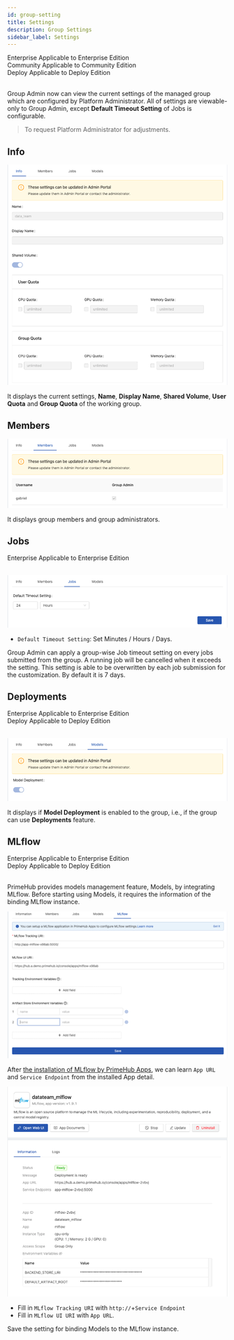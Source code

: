 ```yaml
---
id: group-setting
title: Settings
description: Group Settings
sidebar_label: Settings
---
```


<div class="label-sect">
  <div class="ee-only tooltip">Enterprise
    <span class="tooltiptext">Applicable to Enterprise Edition</span>
  </div>
  <div class="ce-only tooltip">Community
    <span class="tooltiptext">Applicable to Community Edition</span>
  </div>
  <div class="deploy-only tooltip">Deploy
    <span class="tooltiptext">Applicable to Deploy Edition</span>
  </div>
</div>
<br>


Group Admin now can view the current settings of the managed group which are configured by Platform Administrator. All of settings are viewable-only to Group Admin, except **Default Timeout Setting** of Jobs is configurable.

>To request Platform Administrator for adjustments.

## Info

![](assets/group_setting_info.png)

It displays the current settings, **Name**, **Display Name**, **Shared Volume**, **User Quota** and **Group Quota** of the working group.

## Members

![](assets/group_setting_member.png)

It displays group members and group administrators.

## Jobs

<div class="label-sect">
  <div class="ee-only tooltip">Enterprise
    <span class="tooltiptext">Applicable to Enterprise Edition</span>
  </div>
</div>
<br>

![](assets/group_setting_job.png)

+ `Default Timeout Setting`: Set Minutes / Hours / Days.

Group Admin can apply a group-wise Job timeout setting on every jobs submitted from the group. A running job will be cancelled when it exceeds the setting. This setting is able to be overwritten by each job submission for the customization. By default it is 7 days.

## Deployments

<div class="label-sect">
  <div class="ee-only tooltip">Enterprise
    <span class="tooltiptext">Applicable to Enterprise Edition</span>
  </div>
  <div class="deploy-only tooltip">Deploy
  <span class="tooltiptext">Applicable to Deploy Edition</span>
  </div>
</div>
<br>

![](assets/group_setting_model.png)

It displays if **Model Deployment** is enabled to the group, i.e., if the group can use **Deployments** feature.

## MLflow

<div class="label-sect">
  <div class="ee-only tooltip">Enterprise
    <span class="tooltiptext">Applicable to Enterprise Edition</span>
  </div>
  <div class="deploy-only tooltip">Deploy
    <span class="tooltiptext">Applicable to Deploy Edition</span>
  </div>
</div>
<br>

PrimeHub provides models management feature, Models, by integrating MLflow. Before starting using Models, it requires the information of the binding MLflow instance.

![](assets/group-setting-mlflow.png)

After [the installation of MLflow by PrimeHub Apps](primehub-app), we can learn `App URL` and `Service Endpoint` from the installed App detail.

![](assets/app_detail.png)

+ Fill in `MLflow Tracking URI` with `http://`+`Service Endpoint`
+ Fill in `MLflow UI URI` with `App URL`.

Save the setting for binding Models to the MLflow instance.
